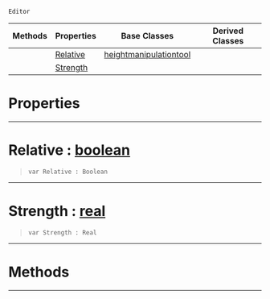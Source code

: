  `Editor`

|Methods|Properties|Base Classes|Derived Classes|
|---|---|---|---|
| |[ Relative](https://github.com/ZilchEngine/ZilchDocs/blob/master/code_reference/class_reference/raiselowertool.markdown#relative-zilch-engine-doc)|[heightmanipulationtool](https://github.com/ZilchEngine/ZilchDocs/blob/master/code_reference/class_reference/heightmanipulationtool.markdown)| |
| |[ Strength](https://github.com/ZilchEngine/ZilchDocs/blob/master/code_reference/class_reference/raiselowertool.markdown#strength-zilch-engine-doc)| | |


 #  Properties


---  
 #  Relative : [boolean](https://github.com/ZilchEngine/ZilchDocs/blob/master/code_reference/nada_base_types/boolean.markdown)

> 
> ``` lang=cpp, name=Nada
> var Relative : Boolean


---  
 #  Strength : [real](https://github.com/ZilchEngine/ZilchDocs/blob/master/code_reference/nada_base_types/real.markdown)

> 
> ``` lang=cpp, name=Nada
> var Strength : Real


---  
 #  Methods


---  
 

 